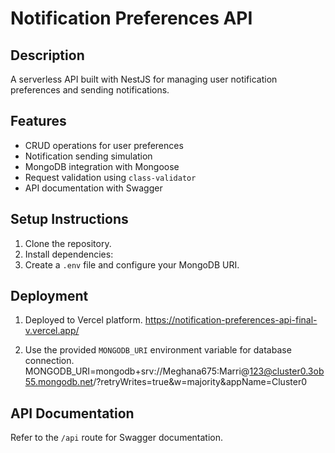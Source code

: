 # Notification Preferences API

## Description
A serverless API built with NestJS for managing user notification preferences and sending notifications.

## Features
- CRUD operations for user preferences
- Notification sending simulation
- MongoDB integration with Mongoose
- Request validation using `class-validator`
- API documentation with Swagger

## Setup Instructions
1. Clone the repository.
2. Install dependencies:
3. Create a `.env` file and configure your MongoDB URI.


## Deployment
1. Deployed to Vercel platform.
   https://notification-preferences-api-final-v.vercel.app/

2. Use the provided `MONGODB_URI` environment variable for database connection.
   MONGODB_URI=mongodb+srv://Meghana675:Marri@123@cluster0.3ob55.mongodb.net/?retryWrites=true&w=majority&appName=Cluster0


## API Documentation
Refer to the `/api` route for Swagger documentation.
